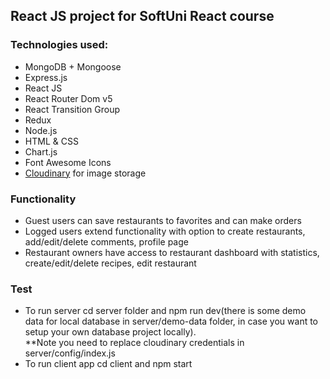 ## React JS project for SoftUni React course
### Technologies used:
* MongoDB + Mongoose
* Express.js
* React JS
* React Router Dom v5
* React Transition Group
* Redux
* Node.js
* HTML & CSS
* Chart.js
* Font Awesome Icons
* [Cloudinary](https://cloudinary.com/) for image storage
### Functionality
* Guest users can save restaurants to favorites and can make orders
* Logged users extend functionality with option to create restaurants, add/edit/delete comments, profile page
* Restaurant owners have access to restaurant dashboard with statistics, create/edit/delete recipes, edit restaurant
### Test
* To run server cd server folder and npm run dev(there is some demo data for local database in server/demo-data folder, in case you want to setup your own database project locally).
</br>**Note you need to replace cloudinary credentials in server/config/index.js
* To run client app cd client and npm start
